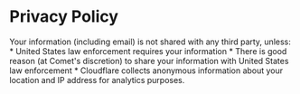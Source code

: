 # Privacy Policy
Your information (including email) is not shared with any third party, unless:
    * United States law enforcement requires your information
    * There is good reason (at Comet's discretion) to share your information with United States law enforcement
    * Cloudflare collects anonymous information about your location and IP address for analytics purposes.
